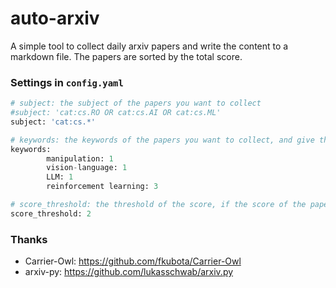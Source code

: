 # auto-arxiv
A simple tool to collect daily arxiv papers and write the content to a markdown file. The papers are sorted by the total score.

### Settings in `config.yaml`
``` python
# subject: the subject of the papers you want to collect
#subject: 'cat:cs.RO OR cat:cs.AI OR cat:cs.ML'
subject: 'cat:cs.*'

# keywords: the keywords of the papers you want to collect, and give the keywords a weight (score)
keywords:
        manipulation: 1
        vision-language: 1
        LLM: 1
        reinforcement learning: 3

# score_threshold: the threshold of the score, if the score of the paper is higher than the threshold, it will be collected
score_threshold: 2
```

### Thanks
- Carrier-Owl: https://github.com/fkubota/Carrier-Owl
- arxiv-py: https://github.com/lukasschwab/arxiv.py

